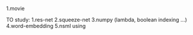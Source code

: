 1.movie


TO study:
1.res-net
2.squeeze-net
3.numpy (lambda, boolean indexing ...)
4.word-embedding
5.nsml using
